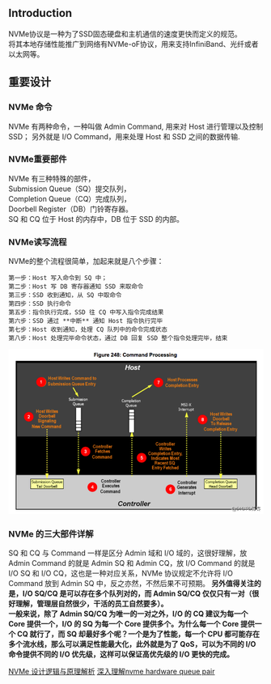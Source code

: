 ## Introduction

NVMe协议是一种为了SSD固态硬盘和主机通信的速度更快而定义的规范。  
将其本地存储性能推广到网络有NVMe-oF协议，用来支持InfiniBand、光纤或者以太网等。

## 重要设计

### NVMe 命令 
NVMe 有两种命令，一种叫做 Admin Command, 用来对 Host 进行管理以及控制 SSD；
另外就是 I/O Command，用来处理 Host 和 SSD 之间的数据传输.

### NVMe重要部件
NVMe 有三种特殊的部件，  
Submission Queue（SQ）提交队列，  
Completion Queue（CQ）完成队列，  
Doorbell Register（DB）门铃寄存器。  
SQ 和 CQ 位于 Host 的内存中，DB 位于 SSD 的内部。

### NVMe读写流程
NVMe的整个流程很简单，加起来就是八个步骤：
```
第一步：Host 写入命令到 SQ 中；
第二步：Host 写 DB 寄存器通知 SSD 来取命令
第三步：SSD 收到通知，从 SQ 中取命令
第四步：SSD 执行命令
第五步：指令执行完成，SSD 往 CQ 中写入指令完成结果
第六步：SSD 通过 **中断** 通知 Host 指令执行完毕
第七步：Host 收到通知，处理 CQ 队列中的命令完成状态
第八步：Host 处理完毕命令状态，通过 DB 回复 SSD 整个指令处理完毕，结束
```
![picture 2](../../z_images/5f9d6f0196359da1c072d3ea71f4ac3a9e11cb639b9c7ade4c2cde857e8d863b.png)  


### NVMe 的三大部件详解
SQ 和 CQ 与 Command 一样是区分 Admin 域和 I/O 域的，这很好理解，放 Admin Command 的就是 Admin SQ 和 Admin CQ，放 I/O Command 的就是 I/O SQ 和 I/O CQ，这也是一种对应关系，NVMe 协议规定不允许将 I/O Command 放到 Admin SQ 中，反之亦然，不然后果不可预期。
**另外值得关注的是，I/O SQ/CQ 是可以存在多个队列对的，而 Admin SQ/CQ 仅仅只有一对（很好理解，管理层自然很少，干活的员工自然要多）。**  
**一般来说，除了 Admin SQ/CQ 为唯一的一对之外，I/O 的 CQ 建议为每一个 Core 提供一个，I/O 的 SQ 为每一个 Core 提供多个。为什么每一个 Core 提供一个 CQ 就行了，而 SQ 却最好多个呢？一个是为了性能，每一个 CPU 都可能存在多个流水线，那么可以满足性能最大化，此外就是为了 QoS，可以为不同的 I/O 命令提供不同的 I/O 优先级，这样可以保证高优先级的 I/O 更快的完成。**


[NVMe 设计逻辑与原理解析](https://www.byteisland.com/nvme-%e8%ae%be%e8%ae%a1%e9%80%bb%e8%be%91%e4%b8%8e%e5%8e%9f%e7%90%86%e8%a7%a3%e6%9e%90/)
[深入理解nvme hardware queue pair](https://blog.51cto.com/xiamachao/2380622)